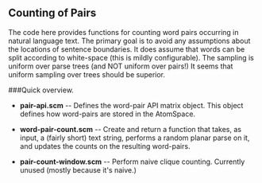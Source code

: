 Counting of Pairs
-----------------
The code here provides functions for counting word pairs occurring in
natural language text.  The primary goal is to avoid any assumptions
about the locations of sentence boundaries. It does assume that words
can be split according to white-space (this is mildly configurable).
The sampling is uniform over parse trees (and NOT uniform over pairs!)
It seems that uniform sampling over trees should be superior.

###Quick overview.

* __pair-api.scm__ -- Defines the word-pair API matrix object. This
    object defines how word-pairs are stored in the AtomSpace.

* __word-pair-count.scm__ -- Create and return a function that takes,
    as input, a (fairly short) text string, performs a random planar
    parse on it, and updates the counts on the resulting word-pairs.

* __pair-count-window.scm__ -- Perform naive clique counting. Currently
    unused (mostly because it's naive.)
